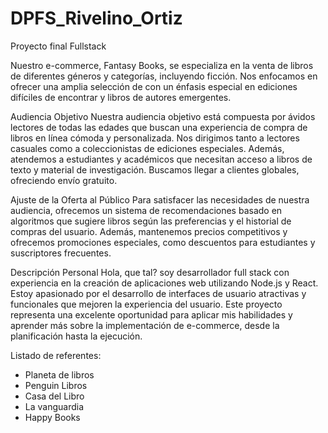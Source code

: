 # DPFS_Rivelino_Ortiz
Proyecto final Fullstack

Nuestro e-commerce, Fantasy Books, se especializa en la venta de libros de diferentes géneros y categorías, incluyendo ficción. Nos enfocamos en ofrecer una amplia
selección de con un énfasis especial en ediciones difíciles de encontrar y libros de autores emergentes.

Audiencia Objetivo Nuestra audiencia objetivo está compuesta por ávidos lectores de todas las edades que buscan una experiencia de compra de libros en línea cómoda y personalizada. 
Nos dirigimos tanto a lectores casuales como a coleccionistas de ediciones especiales. Además, atendemos a estudiantes y académicos que necesitan acceso a libros de texto y material 
de investigación. Buscamos llegar a clientes globales, ofreciendo envío gratuito.

Ajuste de la Oferta al Público Para satisfacer las necesidades de nuestra audiencia, ofrecemos un sistema de recomendaciones basado en algoritmos que sugiere libros según 
las preferencias y el historial de compras del usuario. Además, mantenemos precios competitivos y ofrecemos promociones especiales, como descuentos para estudiantes y suscriptores frecuentes.

Descripción Personal Hola, que tal? soy desarrollador full stack con experiencia en la creación de aplicaciones web utilizando Node.js y React. 
Estoy apasionado por el desarrollo de interfaces de usuario atractivas y funcionales que mejoren la experiencia del usuario. Este proyecto representa 
una excelente oportunidad para aplicar mis habilidades y aprender más sobre la implementación de e-commerce, desde la planificación hasta la ejecución.

Listado de referentes:
- Planeta de libros
- Penguin Libros
- Casa del Libro
- La vanguardia
- Happy Books

